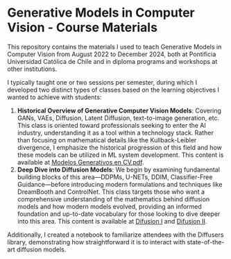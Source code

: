 # Generative Models in Computer Vision - Course Materials

This repository contains the materials I used to teach Generative Models in Computer Vision from August 2022 to December 2024, both at Pontificia Universidad Católica de Chile and in diploma programs and workshops at other institutions.

I typically taught one or two sessions per semester, during which I developed two distinct types of classes based on the learning objectives I wanted to achieve with students:

1. **Historical Overview of Generative Computer Vision Models**: Covering GANs, VAEs, Diffusion, Latent Diffusion, text-to-image generation, etc. This class is oriented toward professionals seeking to enter the AI industry, understanding it as a tool within a technology stack. Rather than focusing on mathematical details like the Kullback-Leibler divergence, I emphasize the historical progression of this field and how these models can be utilized in ML system development. This content is available at [Modelos Generativos en CV.pdf](https://github.com/ouhenio/slides/blob/main/Modelos%20Generativos%20en%20CV.pdf).
2. **Deep Dive into Diffusion Models**: We begin by examining fundamental building blocks of this area—DDPMs, U-NETs, DDIM, Classifier-Free Guidance—before introducing modern formulations and techniques like DreamBooth and ControlNet. This class targets those who want a comprehensive understanding of the mathematics behind diffusion models and how modern models evolved, providing an informed foundation and up-to-date vocabulary for those looking to dive deeper into this area. This content is available at [Difusion I](https://github.com/ouhenio/slides/blob/main/Difusion%20I.pdf) and [Difusion II](https://github.com/ouhenio/slides/blob/main/Difusion%20II.pdf).

Additionally, I created a notebook to familiarize attendees with the Diffusers library, demonstrating how straightforward it is to interact with state-of-the-art diffusion models.
